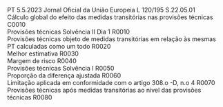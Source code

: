 PT  5.5.2023 Jornal Oficial da União Europeia L 120/195
 S.22.05.01  
Cálculo global do efeito das medidas transitórias nas provisões técnicas  
C0010  
Provisões técnicas Solvência II Dia 1  R0010  
Provisões técnicas objeto de medidas transitórias em relação às mesmas  
PT calculadas como um todo  R0020  
Melhor estimativa  R0030  
Margem de risco  R0040  
Provisões técnicas Solvência I  R0050  
Proporção da diferença ajustada  R0060  
Limitação aplicada em conformidade com o artigo 308.o -D, n.o 4 R0070  
Provisões técnicas após medidas transitórias ao nível das provisões técnicas  R0080